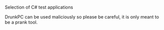Selection of C# test applications

DrunkPC can be used maliciously so please be careful, it is only meant to be a prank tool.
